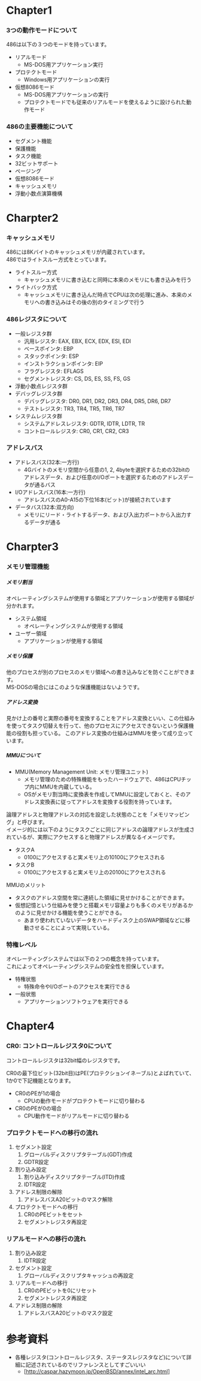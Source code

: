 


# Chapter1


### 3つの動作モードについて
486は以下の３つのモードを持っています。
* リアルモード
	* MS-DOS用アプリケーション実行
* プロテクトモード
	* Windows用アプリケーションの実行
* 仮想8086モード
	* MS-DOS用アプリケーションの実行
	* プロテクトモードでも従来のリアルモードを使えるように設けられた動作モード


### 486の主要機能について
- セグメント機能
- 保護機能
- タスク機能
- 32ビットサポート
- ページング
- 仮想8086モード
- キャッシュメモリ
- 浮動小数点演算機構

# Charpter2

### キャッシュメモリ
486には8Kバイトのキャッシュメモリが内蔵されています。  
486ではライトスルー方式をとっています。
* ライトスルー方式
	* キャッシュメモリに書き込むと同時に本来のメモリにも書き込みを行う
* ライトバック方式
	* キャッシュメモリに書き込んだ時点でCPUは次の処理に進み、本来のメモリへの書き込みはその後の別のタイミングで行う

### 486レジスタについて
* 一般レジスタ群
	* 汎用レジスタ: EAX, EBX, ECX, EDX, ESI, EDI
	* ベースポインタ: EBP
	* スタックポインタ: ESP
	* インストラクションポインタ: EIP
	* フラグレジスタ: EFLAGS
	* セグメントレジスタ: CS, DS, ES, SS, FS, GS
* 浮動小数点レジスタ群
* デバッグレジスタ群
	* デバッグレジスタ: DR0, DR1, DR2, DR3, DR4, DR5, DR6, DR7
	* テストレジスタ: TR3, TR4, TR5, TR6, TR7
* システムレジスタ群
	* システムアドレスレジスタ: GDTR, IDTR, LDTR, TR
	* コントロールレジスタ: CR0, CR1, CR2, CR3

### アドレスバス

* アドレスバス(32本:一方行)
	* 4Gバイトのメモリ空間から任意の1, 2, 4byteを選択するための32bitのアドレスデータ、および任意のI/Oポートを選択するためのアドレスデータが通るバス
* I/Oアドレスバス(16本:一方行)
	* アドレスバスのA0-A15の下位16本(ビット)が接続されています
* データバス(32本:双方向)
	* メモリにリード・ライトするデータ、および入出力ポートから入出力するデータが通る


# Charpter3

### メモリ管理機能

##### メモリ割当
オペレーティングシステムが使用する領域とアプリケーションが使用する領域が分かれます。
* システム領域
	* オペレーティングシステムが使用する領域
* ユーザー領域
	* アプリケーションが使用する領域

##### メモリ保護
他のプロセスが別のプロセスのメモリ領域への書き込みなどを防ぐことができます。  
MS-DOSの場合にはこのような保護機能はないようです。

##### アドレス変換
見かけ上の番号と実際の番号を変換することをアドレス変換といい、この仕組みを使ってタスク切替えを行って、他のプロセスにアクセスできないという保護機能の役割も担っている。
このアドレス変換の仕組みはMMUを使って成り立っています。

##### MMUについて
* MMU(Memory Management Unit: メモリ管理ユニット)
	* メモリ管理のための特殊機能をもったハードウェアで、486はCPUチップ内にMMUを内蔵している。
	* OSがメモリ割当時に変換表を作成してMMUに設定しておくと、そのアドレス変換表に従ってアドレスを変換する役割を持っています。

論理アドレスと物理アドレスの対応を設定した状態のことを「メモリマッピング」と呼びます。  
イメージ的には以下のようにタスクごとに同じアドレスの論理アドレスが生成されているが、実際にアクセスすると物理アドレスが異なるイメージです。
* タスクA
	* 0100にアクセスすると実メモリ上の10100にアクセスされる
* タスクB
	* 0100にアクセスすると実メモリ上の20100にアクセスされる

MMUのメリット
* タスクのアドレス空間を常に連続した領域に見せかけることができます。
* 仮想記憶という仕組みを使うと搭載メモリ容量よりも多くのメモリがあるかのように見せかける機能を使うことができる。
	* あまり使われていないデータをハードディスク上のSWAP領域などに移動させることによって実現している。

### 特権レベル
オペレーティングシステムでは以下の２つの概念を持っています。   
これによってオペレーティングシステムの安全性を担保しています。
* 特権状態
	* 特殊命令やI/Oポートのアクセスを実行できる
* 一般状態
	* アプリケーションソフトウェアを実行できる

# Chapter4

### CR0: コントロールレジスタ0について
コントロールレジスタは32bit幅のレジスタです。

CR0の最下位ビット(32bit目)はPE(プロテクションイネーブル)とよばれていて、1か0で下記機能となります。
* CR0のPEが1の場合
	* CPUの動作モードがプロテクトモードに切り替わる
* CR0のPEが0の場合
	* CPU動作モードがリアルモードに切り替わる


### プロテクトモードへの移行の流れ

1. セグメント設定
	1. グローバルディスクリプタテーブル(GDT)作成
	1. GDTR設定
1. 割り込み設定
	1. 割り込みディスクリプタテーブル(ITD)作成
	1. IDTR設定
1. アドレス制限の解除
	1. アドレスバスA20ビットのマスク解除
1. プロテクトモードへの移行
	1. CR0のPEビットをセット
	1. セグメントレジスタ再設定

### リアルモードへの移行の流れ

1. 割り込み設定
	1. IDTR設定
1. セグメント設定
	1. グローバルディスクリプタキャッシュの再設定
1. リアルモードへの移行
	1. CR0のPEビットを0にリセット
	1. セグメントレジスタ再設定
1. アドレス制限の解除
	1. アドレスバスA20ビットのマスク設定

# 参考資料
* 各種レジスタ(コントロールレジスタ、ステータスレジスタなど)について詳細に記述されているのでリファレンスとしてすごいいい
	* [http://caspar.hazymoon.jp/OpenBSD/annex/intel_arc.html]




